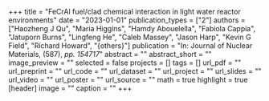 +++
title = "FeCrAl fuel/clad chemical interaction in light water reactor environments"
date = "2023-01-01"
publication_types = ["2"]
authors = ["Haozheng J Qu", "Maria Higgins", "Hamdy Abouelella", "Fabiola Cappia", "Jatuporn Burns", "Lingfeng He", "Caleb Massey", "Jason Harp", "Kevin G Field", "Richard Howard", "{others}"]
publication = "In: Journal of Nuclear Materials, (587), _pp. 154717_"
abstract = ""
abstract_short = ""
image_preview = ""
selected = false
projects = []
tags = []
url_pdf = ""
url_preprint = ""
url_code = ""
url_dataset = ""
url_project = ""
url_slides = ""
url_video = ""
url_poster = ""
url_source = ""
math = true
highlight = true
[header]
image = ""
caption = ""
+++

